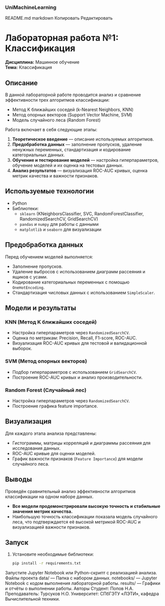 ### UniMachineLearning
README.md
markdown
Копировать
Редактировать
# Лабораторная работа №1: Классификация  
**Дисциплина:** Машинное обучение  
**Тема:** Классификация  

## Описание  
В данной лабораторной работе проводится анализ и сравнение эффективности трех алгоритмов классификации:  
- Метод K ближайших соседей (k-Nearest Neighbors, KNN)  
- Метод опорных векторов (Support Vector Machine, SVM)  
- Модель случайного леса (Random Forest)  

Работа включает в себя следующие этапы:  
1. **Теоретическое введение** — описание используемых алгоритмов.  
2. **Предобработка данных** — заполнение пропусков, удаление ненужных переменных, стандартизация и кодирование категориальных данных.  
3. **Обучение и тестирование моделей** — настройка гиперпараметров, обучение моделей и их оценка на тестовых данных.  
4. **Анализ результатов** — визуализация ROC-AUC кривых, оценка метрик качества и важности признаков.

## Используемые технологии  
- Python  
- Библиотеки:  
  - `sklearn` (KNeighborsClassifier, SVC, RandomForestClassifier, RandomizedSearchCV, GridSearchCV)  
  - `pandas` и `numpy` для работы с данными  
  - `matplotlib` и `seaborn` для визуализации  

## Предобработка данных  
Перед обучением моделей выполняется:  
- Заполнение пропусков.  
- Удаление выбросов с использованием диаграмм рассеяния и ящиков с усами.  
- Кодирование категориальных переменных с помощью `OneHotEncoding`.  
- Стандартизация числовых данных с использованием `SimpleScaler`.  

## Модели и результаты  
### KNN (Метод K ближайших соседей)  
- Настройка гиперпараметров через `RandomizedSearchCV`.  
- Оценка по метрикам: Precision, Recall, F1-score, ROC-AUC.  
- Визуализация ROC-AUC кривых для тестовой и валидационной выборок.  

### SVM (Метод опорных векторов)  
- Подбор гиперпараметров с использованием `GridSearchCV`.  
- Построение ROC-AUC кривых и анализ производительности.  

### Random Forest (Случайный лес)  
- Настройка гиперпараметров через `RandomizedSearchCV`.  
- Построение графика feature importance.  

## Визуализация  
Для каждого этапа анализа представлены:  
- Гистограммы, матрицы корреляций и диаграммы рассеяния для исследования данных.  
- ROC-AUC кривые для оценки моделей.  
- График важности признаков (`Feature Importance`) для модели случайного леса.  

## Выводы  
Проведён сравнительный анализ эффективности алгоритмов классификации на одном наборе данных.  
- **Все модели продемонстрировали высокую точность и стабильные значения метрик качества.**  
- Наибольшую точность классификации показала модель случайного леса, что подтверждается её высокой метрикой ROC-AUC и визуализацией важности признаков.  

## Запуск  
1. Установите необходимые библиотеки:  
   ```bash
   pip install -r requirements.txt
Запустите Jupyter Notebook или Python-скрипт с реализацией анализа.
Файлы проекта
data/ — Папка с набором данных.
notebooks/ — Jupyter Notebook с кодом выполнения лабораторной работы.
results/ — Графики и отчёты о выполнении работы.
Авторы
Студент: Попов Н.А.
Преподаватель: Турсуков Н.О.
Университет: СПбГЭТУ «ЛЭТИ», кафедра Вычислительной техники.
